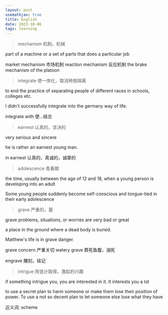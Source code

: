 ```yaml
---
layout: post
usemathjax: true
title: English
date: 2023-10-06
tags: learning
---
```


<!--more-->
<!-- <span style="color: blue;"> </span> -->

> mechanism 机制，机械

part of a machine or a set of parts that does a particular job

market mechanism 市场机制
reaction mechanism 反应机制
the brake mechanism of the platoon

> integrate 使一体化，取消种族隔离

to end the practice of separating people of different races in schools, colleges etc.

I didn't successfully integrate into the germany way of life. 

integrate with 使...结合

> earnest 认真的，坚决的

very serious and sincere

he is rather an earnest young man.

in earnest 认真的，真诚的，诚挚的

> adolescence 青春期

the time, usually between the age of 12 and 18, when a young person is developing into an adult

Some young people suddenly become self-conscious and tongue-tied in their early adolescence

> grave 严重的，墓

grave problems, situations, or worries are very bad or great

a place in the ground where a dead body is buried.

Matthew's life is in grave danger.

grave concern 严重关切
watery grave 葬死鱼腹，溺死

engrave 雕刻，铭记

> intrigue 用诡计取得，激起的兴趣

if something intrigue you, you are interested in it. It interests you a lot

to use a secret plan to harm someone or make them lose their position of power. To use a not so decent plan to let someone else lose what they have

近义词: scheme